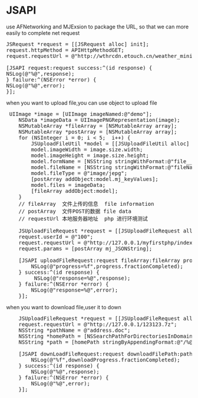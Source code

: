 # JSAPI
use AFNetworking and MJExsion to package the URL, so that we can more easily to complete net request  
<pre>
JSRequest *request = [[JSRequest alloc] init];
request.httpMethod = APIHttpMethodGET;
request.requestUrl = @"http://wthrcdn.etouch.cn/weather_mini?citykey=101010100";

[JSAPI request:request success:^(id response) {
NSLog(@"%@",response);
} failure:^(NSError *error) {
NSLog(@"%@",error);
}];
</pre>

when you want to upload file,you can use object to upload file 
<pre>
 UIImage *image = [UIImage imageNamed:@"demo"];
    NSData *imageData = UIImagePNGRepresentation(image);
    NSMutableArray *fileArray = [NSMutableArray array];
    NSMutableArray *postArray = [NSMutableArray array];
    for (NSInteger i = 0; i < 5;  i++) {
        JSUploadFileUtil *model = [[JSUploadFileUtil alloc] init];
        model.imageWidth = image.size.width;
        model.imageHeight = image.size.height;
        model.formName = [NSString stringWithFormat:@"file__%ld",i];
        model.fileName = [NSString stringWithFormat:@"fileName__%ld",i];
        model.fileType = @"image/jepg";
        [postArray addObject:model.mj_keyValues];
        model.files = imageData;
        [fileArray addObject:model];
    }
    // fileArray  文件上传的信息  file information
    // postArray  文件POST的数据 file data
    // requestUrl 本地服务器地址  php 进行环境测试
    
    JSUploadFileRequest *request = [[JSUploadFileRequest alloc] init];
    request.userId = @"100";
    request.requestUrl = @"http://127.0.0.1/myfirstphp/index.php";
    request.params = [postArray mj_JSONString];
    
    [JSAPI uploadFileRequest:request fileArray:fileArray progress:^(NSProgress *progress) {
        NSLog(@"progress=%f",progress.fractionCompleted);
    } success:^(id response) {
         NSLog(@"response=%@",response);
    } failure:^(NSError *error) {
        NSLog(@"response=%@",error);
    }];
</pre>




when you want to download file,user it to down

<pre>
    JSUploadFileRequest *request = [[JSUploadFileRequest alloc] init];
    request.requestUrl = @"http://127.0.0.1/123123.7z";
    NSString *pathName = @"address.doc";
    NSString *homePath = [NSSearchPathForDirectoriesInDomains(NSDocumentDirectory, NSUserDomainMask, YES) lastObject];
    NSString *path = [homePath stringByAppendingFormat:@"/%@",pathName];
    
    [JSAPI downLoadFileRequest:request downloadFilePath:path progress:^(NSProgress *downloadProgress) {
        NSLog(@"%f",downloadProgress.fractionCompleted);
    } success:^(id response) {
        NSLog(@"%@",response);
    } failure:^(NSError *error) {
        NSLog(@"%@",error);
    }];
</pre>

